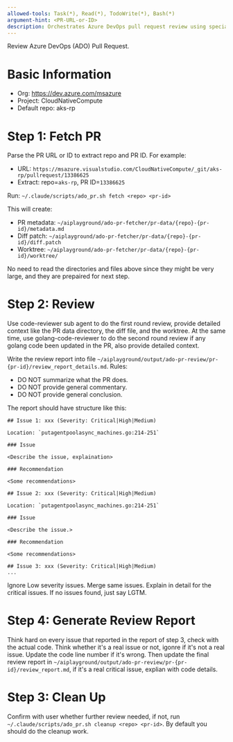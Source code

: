 ```yaml
---
allowed-tools: Task(*), Read(*), TodoWrite(*), Bash(*)
argument-hint: <PR-URL-or-ID>
description: Orchestrates Azure DevOps pull request review using specialized sub-agents
---
```


Review Azure DevOps (ADO) Pull Request. 

# Basic Information

- Org: https://dev.azure.com/msazure
- Project: CloudNativeCompute
- Default repo: aks-rp

# Step 1: Fetch PR

Parse the PR URL or ID to extract repo and PR ID. For example:
- URL: `https://msazure.visualstudio.com/CloudNativeCompute/_git/aks-rp/pullrequest/13386625`
- Extract: repo=`aks-rp`, PR ID=`13386625`

Run: `~/.claude/scripts/ado_pr.sh fetch <repo> <pr-id>`

This will create:
- PR metadata: `~/aiplayground/ado-pr-fetcher/pr-data/{repo}-{pr-id}/metadata.md`
- Diff patch: `~/aiplayground/ado-pr-fetcher/pr-data/{repo}-{pr-id}/diff.patch`
- Worktree: `~/aiplayground/ado-pr-fetcher/pr-data/{repo}-{pr-id}/worktree/`

No need to read the directories and files above since they might be very large, and they are prepaired for next step.

# Step 2: Review

Use code-reviewer sub agent to do the first round review, provide detailed context like the PR data directory, the diff file, and the worktree.
At the same time, use golang-code-reviewer to do the second round review if any golang code been updated in the PR, also provide detailed context.

Write the review report into file `~/aiplayground/output/ado-pr-review/pr-{pr-id}/review_report_details.md`. Rules:
- DO NOT summarize what the PR does.
- DO NOT provide general commentary.
- DO NOT provide general conclusion.

The report should have structure like this:
```
## Issue 1: xxx (Severity: Critical|High|Medium)

Location: `putagentpoolasync_machines.go:214-251`

### Issue

<Describe the issue, explaination>

### Recommendation

<Some recommendations>

## Issue 2: xxx (Severity: Critical|High|Medium)

Location: `putagentpoolasync_machines.go:214-251`

### Issue

<Describe the issue.>

### Recommendation

<Some recommendations>

## Issue 3: xxx (Severity: Critical|High|Medium)
...
```

Ignore Low severity issues.
Merge same issues.
Explain in detail for the critical issues.
If no issues found, just say LGTM.


# Step 4: Generate Review Report

Think hard on every issue that reported in the report of step 3, check with the actual code. Think whether it's a real issue or not, igonre if it's not a real issue. Update the code line number if it's wrong.
Then update the final review report in `~/aiplayground/output/ado-pr-review/pr-{pr-id}/review_report.md`, if it's a real critical issue, explian with code details.

# Step 3: Clean Up

Confirm with user whether further review needed, if not, run `~/.claude/scripts/ado_pr.sh cleanup <repo> <pr-id>`. By default you should do the cleanup work.